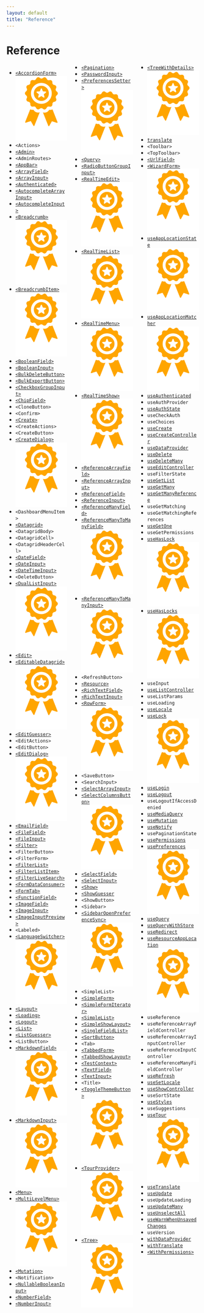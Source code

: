 ```yaml
---
layout: default
title: "Reference"
---
```


# Reference

<div style="column-count:3" markdown="1">

* [`<AccordionForm>`](https://marmelab.com/ra-enterprise/modules/ra-form-layout#accordionform)<img class="icon" src="./img/premium.svg" />
* `<Actions>`
* [`<Admin>`](./Admin.md)
* `<AdminRoutes>`
* [`<AppBar>`](./Theming.md#customizing-the-appbar-content)
* [`<ArrayField>`](./Fields.md#arrayfield)
* [`<ArrayInput>`](./Inputs.md#arrayinput)
* [`<Authenticated>`](./Authentication.md#useauthenticated-hook)
* [`<AutocompleteArrayInput>`](./Inputs.md#autocompletearrayinput)
* [`<AutocompleteInput>`](./Inputs.md#autocompleteinput)
* [`<Breadcrumb>`](https://marmelab.com/ra-enterprise/modules/ra-navigation#breadcrumb-adding-a-breadcrumb-path-to-every-page)<img class="icon" src="./img/premium.svg" />
* [`<BreadcrumbItem>`](https://marmelab.com/ra-enterprise/modules/ra-navigation#the-breadcrumbitem-component)<img class="icon" src="./img/premium.svg" />
* [`<BooleanField>`](./Fields.md#booleanfield)
* [`<BooleanInput>`](./Inputs.md#booleaninput-and-nullablebooleaninput)
* [`<BulkDeleteButton>`](./List.md#bulk-action-buttons)
* [`<BulkExportButton>`](./List.md#bulk-action-buttons)
* [`<CheckboxGroupInput>`](./Inputs.md#checkboxgroupinput)
* [`<ChipField>`](./Fields.md#chipfield)
* `<CloneButton>`
* `<Confirm>`
* [`<Create>`](./CreateEdit.md#the-create-and-edit-components)
* `<CreateActions>`
* `<CreateButton>`
* [`<CreateDialog>`](https://marmelab.com/ra-enterprise/modules/ra-form-layout#createdialog--editdialog)<img class="icon" src="./img/premium.svg" />
* `<DashboardMenuItem>`
* [`<Datagrid>`](./List.md#the-datagrid-component)
* `<DatagridBody>`
* `<DatagridCell>`
* `<DatagridHeaderCell>`
* [`<DateField>`](./Fields.md#datefield)
* [`<DateInput>`](./Inputs.md#dateinput)
* [`<DateTimeInput>`](./Inputs.md#datetimeinput)
* `<DeleteButton>`
* [`<DualListInput>`](https://marmelab.com/ra-enterprise/modules/ra-relationships#duallistinput)<img class="icon" src="./img/premium.svg" />
* [`<Edit>`](./CreateEdit.md#the-create-and-edit-components)
* [`<EditableDatagrid>`](https://marmelab.com/ra-enterprise/modules/ra-editable-datagrid)<img class="icon" src="./img/premium.svg" />
* [`<EditGuesser>`](./CreateEdit.md#the-editguesser-component)
* `<EditActions>`
* `<EditButton>`
* [`<EditDialog>`](https://marmelab.com/ra-enterprise/modules/ra-form-layout#createdialog--editdialog)<img class="icon" src="./img/premium.svg" />
* [`<EmailField>`](./Fields.md#emailfield)
* [`<FileField>`](./Fields.md#filefield)
* [`<FileInput>`](./Inputs.md#fileinput)
* [`<Filter>`](./List.md#filters)
* `<FilterButton>`
* `<FilterForm>`
* [`<FilterList>`](./List.md#the-filterlist-sidebar)
* [`<FilterListItem>`](./List.md#the-filterlist-sidebar)
* [`<FilterLiveSearch>`](./List.md#live-search)
* [`<FormDataConsumer>`](./Inputs.md#linking-two-inputs)
* [`<FormTab>`](./CreateEdit.md#the-tabbedform-component)
* [`<FunctionField>`](./Fields.md#functionfield)
* [`<ImageField>`](./Fields.md#imagefield)
* [`<ImageInput>`](./Inputs.md#imageinput)
* [`<ImageInputPreview>`](./Inputs.md#imageinput)
* `<Labeled>`
* [`<LanguageSwitcher>`](https://marmelab.com/ra-enterprise/modules/ra-preferences#languageswitcher-store-the-locale-in-preferences)<img class="icon" src="./img/premium.svg" />
* [`<Layout>`](./Theming.md#using-a-custom-layout)
* [`<Loading>`](./Theming.md#Loading)
* [`<Logout>`](./Theming.md#using-a-custom-logout-button)
* [`<List>`](./List.md#the-list-component)
* [`<ListGuesser>`](./List.md#the-listguesser-component)
* `<ListButton>`
* [`<MarkdownField>`](https://marmelab.com/ra-enterprise/modules/ra-markdown#markdownfield)<img class="icon" src="./img/premium.svg" />
* [`<MarkdownInput>`](https://marmelab.com/ra-enterprise/modules/ra-markdown#markdowninput)<img class="icon" src="./img/premium.svg" />
* [`<Menu>`](./Theming.md#using-a-custom-menu)
* [`<MultiLevelMenu>`](https://marmelab.com/ra-enterprise/modules/ra-navigation#multilevelmenu-replacing-the-default-menu-by-a-multi-level-one)<img class="icon" src="./img/premium.svg" />
* [`<Mutation>`](./Actions.md#legacy-components-query-mutation-and-withdataprovider)
* `<Notification>`
* [`<NullableBooleanInput>`](./Inputs.md#booleaninput-and-nullablebooleaninput)
* [`<NumberField>`](./Fields.md#numberfield)
* [`<NumberInput>`](./Inputs.md#numberinput)
* [`<Pagination>`](./List.md#the-pagination-component)
* [`<PasswordInput>`](./Inputs.md#passwordinput)
* [`<PreferencesSetter>`](https://marmelab.com/ra-enterprise/modules/ra-preferences#preferencessetter-setting-preferences-declaratively)<img class="icon" src="./img/premium.svg" />
* [`<Query>`](./Actions.md#legacy-components-query-mutation-and-withdataprovider)
* [`<RadioButtonGroupInput>`](./Inputs.md#radiobuttongroupinput)
* [`<RealTimeEdit>`](https://marmelab.com/ra-enterprise/modules/ra-realtime#real-time-views-list-edit-show)<img class="icon" src="./img/premium.svg" />
* [`<RealTimeList>`](https://marmelab.com/ra-enterprise/modules/ra-realtime#real-time-views-list-edit-show)<img class="icon" src="./img/premium.svg" />
* [`<RealTimeMenu>`](https://marmelab.com/ra-enterprise/modules/ra-realtime#realtimemenu)<img class="icon" src="./img/premium.svg" />
* [`<RealTimeShow>`](https://marmelab.com/ra-enterprise/modules/ra-realtime#real-time-views-list-edit-show)<img class="icon" src="./img/premium.svg" />
* [`<ReferenceArrayField>`](./Fields.md#referencearrayfield)
* [`<ReferenceArrayInput>`](./Inputs.md#referencearrayinput)
* [`<ReferenceField>`](./Fields.md#referencefield)
* [`<ReferenceInput>`](./Inputs.md#referenceinput)
* [`<ReferenceManyField>`](./Fields.md#referencemanyfield)
* [`<ReferenceManyToManyField>`](https://marmelab.com/ra-enterprise/modules/ra-relationships#referencemanytomanyfield)<img class="icon" src="./img/premium.svg" />
* [`<ReferenceManyToManyInput>`](https://marmelab.com/ra-enterprise/modules/ra-relationships#referencemanytomanyinput)<img class="icon" src="./img/premium.svg" />
* `<RefreshButton>`
* [`<Resource>`](./Resource.md#the-resource-component)
* [`<RichTextField>`](./Fields.md#richtextfield)
* [`<RichTextInput>`](./Inputs.md#richtextinput)
* [`<RowForm>`](https://marmelab.com/ra-enterprise/modules/ra-editable-datagrid#rowform)<img class="icon" src="./img/premium.svg" />
* `<SaveButton>`
* `<SearchInput>`
* [`<SelectArrayInput>`](./Inputs.md#selectarrayinput)
* [`<SelectColumnsButton>`](https://marmelab.com/ra-enterprise/modules/ra-preferences#selectcolumnsbutton-store-datagrid-columns-in-preferences)<img class="icon" src="./img/premium.svg" />
* [`<SelectField>`](./Fields.md#selectfield)
* [`<SelectInput>`](./Inputs.md#selectinput)
* [`<Show>`](./Show.md#the-show-component)
* [`<ShowGuesser`](./Show.md#the-showguesser-component)
* `<ShowButton>`
* `<Sidebar>`
* [`<SidebarOpenPreferenceSync>`](https://marmelab.com/ra-enterprise/modules/ra-preferences#sidebaropenpreferencesync-store-the-sidebar-openclose-state-in-preferences)<img class="icon" src="./img/premium.svg" />
* `<SimpleList>`
* [`<SimpleForm>`](./CreateEdit.md#the-simpleform-component)
* [`<SimpleFormIterator>`](./Inputs.md#arrayinput)
* [`<SimpleList>`](./List.md#the-simplelist-component)
* [`<SimpleShowLayout>`](./Show.md#the-simpleshowlayout-component)
* [`<SingleFieldList>`](./List.md#the-singlefieldlist-component)
* [`<SortButton>`](./List.md#the-sortbutton-component)
* `<Tab>`
* [`<TabbedForm>`](./CreateEdit.md#the-tabbedform-component)
* [`<TabbedShowLayout>`](./Show.md#the-tabbedshowlayout-component)
* [`<TestContext>`](./UnitTesting.md#testing-custom-views)
* [`<TextField>`](./Fields.md#textfield)
* [`<TextInput>`](./Inputs.md#textinput)
* `<Title>`
* [`<ToggleThemeButton>`](https://marmelab.com/ra-enterprise/modules/ra-preferences#togglethemebutton-store-the-theme-in-the-preferences)<img class="icon" src="./img/premium.svg" />
* [`<TourProvider>`](https://marmelab.com/ra-enterprise/modules/ra-tour)<img class="icon" src="./img/premium.svg" />
* [`<Tree>`](https://marmelab.com/ra-enterprise/modules/ra-tree#tree-component)<img class="icon" src="./img/premium.svg" />
* [`<TreeWithDetails>`](https://marmelab.com/ra-enterprise/modules/ra-tree#treewithdetails-component)<img class="icon" src="./img/premium.svg" />
* [`translate`](./Translation.md#withtranslate-hoc)
* `<Toolbar>`
* `<TopToolbar>`
* [`<UrlField>`](./Fields.md#urlfield)
* [`<WizardForm>`](https://marmelab.com/ra-enterprise/modules/ra-form-layout#wizardform)<img class="icon" src="./img/premium.svg" />
* [`useAppLocationState`](https://marmelab.com/ra-enterprise/modules/ra-navigation#useapplocationstate-retrieve-and-define-app-location)<img class="icon" src="./img/premium.svg" />
* [`useAppLocationMatcher`](https://marmelab.com/ra-enterprise/modules/ra-navigation#useapplocationmatcher-apply-a-matching-on-the-current-app-location)<img class="icon" src="./img/premium.svg" />
* [`useAuthenticated`](./Authentication.md#useauthenticated-hook)
* `useAuthProvider`
* [`useAuthState`](./Authentication.md#useauthstate-hook)
* `useCheckAuth`
* `useChoices`
* [`useCreate`](./Actions.md#usecreate)
* [`useCreateController`](./CreateEdit.md#usecreatecontroller)
* [`useDataProvider`](./Actions.md#usedataprovider-hook)
* [`useDelete`](./Actions.md#usedelete)
* [`useDeleteMany`](./Actions.md#usedeletemany)
* [`useEditController`](./CreateEdit.md#useeditcontroller)
* `useFilterState`
* [`useGetList`](./Actions.md#usegetlist)
* [`useGetMany`](./Actions.md#usegetmany)
* [`useGetManyReference`](./Actions.md#usegetmanyreference)
* `useGetMatching`
* `useGetMatchingReferences`
* [`useGetOne`](./Actions.md#usegetone)
* `useGetPermissions`
* [`useHasLock`](https://marmelab.com/ra-enterprise/modules/ra-realtime#locks-on-content)<img class="icon" src="./img/premium.svg" />
* [`useHasLocks`](https://marmelab.com/ra-enterprise/modules/ra-realtime#locks-on-content)<img class="icon" src="./img/premium.svg" />
* `useInput`
* [`useListController`](./List.md#uselistcontroller)
* `useListParams`
* `useLoading`
* [`useLocale`](./Translation.md#uselocale-getting-the-current-locale)
* [`useLock`](https://marmelab.com/ra-enterprise/modules/ra-realtime#locks-on-content)<img class="icon" src="./img/premium.svg" />
* [`useLogin`](./Authentication.md#customizing-the-login-and-logout-components)
* [`useLogout`](./Authentication.md#customizing-the-login-and-logout-components)
* `useLogoutIfAccessDenied`
* [`useMediaQuery`](./Theming.md#usemediaquery-hook)
* [`useMutation`](./Actions.md#usemutation-hook)
* [`useNotify`](./Actions.md#handling-side-effects-in-usedataprovider)
* `usePaginationState`
* [`usePermissions`](./Authorization.md#usepermissions-hook)
* [`usePreferences`](https://marmelab.com/ra-enterprise/modules/ra-preferences#usepreferences-reading-and-writing-user-preferences)<img class="icon" src="./img/premium.svg" />
* [`useQuery`](./Actions.md#usequery-hook)
* [`useQueryWithStore`](./Actions.md#usequerywithstore-hook)
* [`useRedirect`](./Actions.md#handling-side-effects-in-usedataprovider)
* [`useResourceAppLocation`](https://marmelab.com/ra-enterprise/modules/ra-navigation#useresourceapplocation-access-current-resource-app-location)<img class="icon" src="./img/premium.svg" />
* `useReference`
* `useReferenceArrayFieldController`
* `useReferenceArrayInputController`
* `useReferenceInputController`
* `useReferenceManyFieldController`
* [`useRefresh`](./Actions.md#handling-side-effects-in-usedataprovider)
* [`useSetLocale`](./Translation.md#usesetlocale-changing-locale-at-runtime)
* [`useShowController`](./Show.md#useshowcontroller)
* `useSortState`
* [`useStyles`](./Theming.md#overriding-a-component-style)
* `useSuggestions`
* [`useTour`](https://marmelab.com/ra-enterprise/modules/ra-tour)<img class="icon" src="./img/premium.svg" />
* [`useTranslate`](./Translation.md#usetranslate-hook)
* [`useUpdate`](./Actions.md#useupdate)
* `useUpdateLoading`
* [`useUpdateMany`](./Actions.md#useupdatemany)
* [`useUnselectAll`](./Actions.md#handling-side-effects-in-usedataprovider)
* [`useWarnWhenUnsavedChanges`](./CreateEdit.md#warning-about-unsaved-changes)
* `useVersion`
* [`withDataProvider`](./Actions.md#legacy-components-query-mutation-and-withdataprovider)
* [`withTranslate`](./Translation.md#withtranslate-hoc)
* [`<WithPermissions>`](./Authorization.md#usepermissions-hook)

</div>
